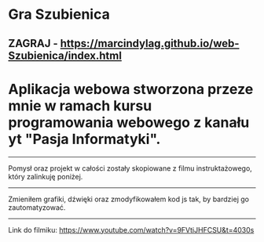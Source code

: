 # **Gra Szubienica**

## ZAGRAJ - https://marcindylag.github.io/web-Szubienica/index.html

# Aplikacja webowa stworzona przeze mnie w ramach kursu programowania webowego z kanału yt "Pasja Informatyki".
___

Pomysł oraz projekt w całości zostały skopiowane z filmu instruktażowego, który zalinkuję poniżej.
___
Zmieniłem grafiki, dźwięki oraz zmodyfikowałem kod js tak, by bardziej go zautomatyzować.
___ 
Link do filmiku: https://www.youtube.com/watch?v=9FVtiJHFCSU&t=4030s

